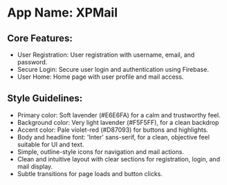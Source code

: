 # **App Name**: XPMail

## Core Features:

- User Registration: User registration with username, email, and password.
- Secure Login: Secure user login and authentication using Firebase.
- User Home: Home page with user profile and mail access.

## Style Guidelines:

- Primary color: Soft lavender (#E6E6FA) for a calm and trustworthy feel.
- Background color: Very light lavender (#F5F5FF), for a clean backdrop
- Accent color: Pale violet-red (#D87093) for buttons and highlights.
- Body and headline font: 'Inter' sans-serif, for a clean, objective feel suitable for UI and text.
- Simple, outline-style icons for navigation and mail actions.
- Clean and intuitive layout with clear sections for registration, login, and mail display.
- Subtle transitions for page loads and button clicks.
